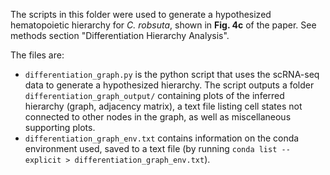 The scripts in this folder were used to generate a hypothesized hematopoietic hierarchy for _C. robsuta_, shown in **Fig. 4c** of the paper. See methods section "Differentiation Hierarchy Analysis".

The files are:
- `differentiation_graph.py` is the python script that uses the scRNA-seq data to generate a hypothesized hierarchy. The script outputs a folder `differentiation_graph_output/` containing plots of the inferred hierarchy (graph, adjacency matrix), a text file listing cell states not connected to other nodes in the graph, as well as miscellaneous supporting plots.
- `differentiation_graph_env.txt` contains information on the conda environment used, saved to a text file (by running `conda list --explicit > differentiation_graph_env.txt`).
